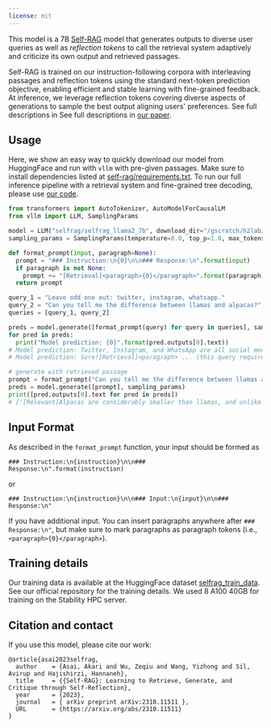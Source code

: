 ```yaml
---
license: mit
---
```

This model is a 7B [Self-RAG](https://selfrag.github.io/) model that generates outputs to diverse user queries as well as *reflection tokens* to call the retrieval system adaptively and criticize its own output and retrieved passages.  

Self-RAG is trained on our instruction-following corpora with interleaving passages and reflection tokens using the standard next-token prediction objective, enabling efficient and stable learning with fine-grained feedback.  
At inference, we leverage reflection tokens covering diverse aspects of generations to sample the best output aligning users' preferences. 
See full descriptions in See full descriptions in [our paper](https://arxiv.org/abs/2310.11511). 

## Usage
Here, we show an easy way to quickly download our model from HuggingFace and run with `vllm` with pre-given passages. Make sure to install dependencies listed at [self-rag/requirements.txt](https://github.com/AkariAsai/self-rag/blob/main/requirements.txt). 
To run our full inference pipeline with a retrieval system and fine-grained tree decoding, please use [our code](https://github.com/AkariAsai/self-rag). 

```py
from transformers import AutoTokenizer, AutoModelForCausalLM
from vllm import LLM, SamplingParams

model = LLM("selfrag/selfrag_llama2_7b", download_dir="/gscratch/h2lab/akari/model_cache", dtype="half")
sampling_params = SamplingParams(temperature=0.0, top_p=1.0, max_tokens=100, skip_special_tokens=False)

def format_prompt(input, paragraph=None):
  prompt = "### Instruction:\n{0}\n\n### Response:\n".format(input)
  if paragraph is not None:
    prompt += "[Retrieval]<paragraph>{0}</paragraph>".format(paragraph)
  return prompt

query_1 = "Leave odd one out: twitter, instagram, whatsapp."
query_2 = "Can you tell me the difference between llamas and alpacas?"
queries = [query_1, query_2]

preds = model.generate([format_prompt(query) for query in queries], sampling_params)
for pred in preds:
  print("Model prediction: {0}".format(pred.outputs[0].text))
# Model prediction: Twitter, Instagram, and WhatsApp are all social media platforms.[No Retrieval]WhatsApp is the odd one out because it is a messaging app, while Twitter and # Instagram are primarily used for sharing photos and videos.[Utility:5]</s> (this query doesn't require factual grounding; just skip retrieval and do normal instruction-following generation)
# Model prediction: Sure![Retrieval]<paragraph> ... (this query requires factual grounding, call a retriever)

# generate with retrieved passage
prompt = format_prompt("Can you tell me the difference between llamas and alpacas?", paragraph="The alpaca (Lama pacos) is a species of South American camelid mammal. It is similar to, and often confused with, the llama. Alpacas are considerably smaller than llamas, and unlike llamas, they were not bred to be working animals, but were bred specifically for their fiber.")
preds = model.generate([prompt], sampling_params)
print([pred.outputs[0].text for pred in preds])
# ['[Relevant]Alpacas are considerably smaller than llamas, and unlike llamas, they were not bred to be working animals, but were bred specifically for their fiber.[Fully supported][Utility:5]</s>']
```

## Input Format
As described in the `format_prompt` function, your input should be formed as 
```
### Instruction:\n{instruction}\n\n### Response:\n".format(instruction)
```
or
```
### Instruction:\n{instruction}\n\n### Input:\n{input}\n\n### Response:\n"
```
If you have additional input. 
You can insert paragraphs anywhere after `### Response:\n"`, but make sure to mark paragraphs as paragraph tokens (i.e., `<paragraph>{0}</paragraph>`).

## Training details
Our training data is available at the HuggingFace dataset [selfrag_train_data](https://huggingface.co/datasets/selfrag/selfrag_train_data). 
See our official repository for the training details. 
We used 8 A100 40GB for training on the Stability HPC server.

## Citation and contact
If you use this model, please cite our work: 
```
@article{asai2023selfrag,
  author    = {Asai, Akari and Wu, Zeqiu and Wang, Yizhong and Sil, Avirup and Hajishirzi, Hannaneh},
  title     = {{Self-RAG}: Learning to Retrieve, Generate, and Critique through Self-Reflection},
  year      = {2023},
  journal   = { arXiv preprint arXiv:2310.11511 },
  URL       = {https://arxiv.org/abs/2310.11511}
}
```